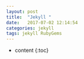 ```yaml
---
layout: post
title:  "Jekyll "
date:   2017-07-02 12:14:54
categories: jekyll
tags: jekyll RubyGems
---
```


* content
{:toc}

